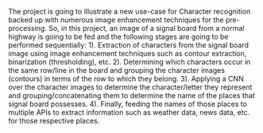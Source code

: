 The project is going to illustrate a new use-case for Character recognition backed up with numerous image enhancement techniques for the pre-processing. So, in this project, an image of a signal board from a normal highway is going to be fed and the following stages are going to be performed sequentially:
1). Extraction of characters from the signal board image using image enhancement techniques such as contour extraction, binarization (thresholding), etc.
2). Determining which characters occur in the same row/line in the board and grouping the character images (contours) in terms of the row to which they belong.
3). Applying a CNN over the character images to determine the character/letter they represent and grouping/concatenating them to determine the name of the places that signal board possesses.
4). Finally, feeding the names of those places to multiple APIs to extract information such as weather data, news data, etc. for those respective places.
